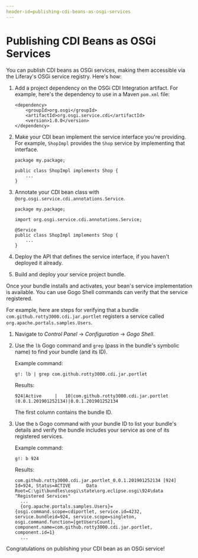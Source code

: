 ```yaml
---
header-id=publishing-cdi-beans-as-osgi-services
---
```


# Publishing CDI Beans as OSGi Services

You can publish CDI beans as OSGi services, making them accessible via the
Liferay's OSGi service registry. Here's how: 

1.  Add a project dependency on the OSGi CDI Integration artifact. For example, 
    here's the dependency to use in a Maven `pom.xml` file:

        <dependency>
            <groupId>org.osgi</groupId>
            <artifactId>org.osgi.service.cdi</artifactId>
            <version>1.0.0</version>
        </dependency>

2.  Make your CDI bean implement the service interface you're providing. For 
    example, `ShopImpl` provides the `Shop` service by implementing that
    interface.

        package my.package;

        public class ShopImpl implements Shop {
            ...
        }

3.  Annotate your CDI bean class with 
    `@org.osgi.service.cdi.annotations.Service`. 

        package my.package;

        import org.osgi.service.cdi.annotations.Service;

        @Service 
        public class ShopImpl implements Shop {
            ...
        }

4.  Deploy the API that defines the service interface, if you haven't deployed 
    it already. 

5.  Build and deploy your service project bundle. 

Once your bundle installs and activates, your bean's service implementation is
available. You can use Gogo Shell commands can verify that the service
registered. 

For example, here are steps for verifying that a bundle
`com.github.rotty3000.cdi.jar.portlet` registers a service called
`org.apache.portals.samples.Users`. 

1.  Navigate to *Control Panel* &rarr; *Configuration* &rarr; *Gogo Shell*. 

2.  Use the `lb` Gogo command and `grep` (pass in the bundle's symbolic name) to
    find your bundle (and its ID). 

    Example command:

        g!: lb | grep com.github.rotty3000.cdi.jar.portlet

    Results:

        924|Active     |   10|com.github.rotty3000.cdi.jar.portlet (0.0.1.201901252134)|0.0.1.201901252134

    The first column contains the bundle ID. 

3.  Use the `b` Gogo command with your bundle ID to list your bundle's details 
    and verify the bundle includes your service as one of its registered
    services. 

    Example command:

        g!: b 924

    Results:

        com.github.rotty3000.cdi.jar.portlet_0.0.1.201901252134 [924]
        Id=924, Status=ACTIVE      Data Root=C:\git\bundles\osgi\state\org.eclipse.osgi\924\data
        "Registered Services"
          ...
          {org.apache.portals.samples.Users}={osgi.command.scope=cdiportlet, service.id=4232, service.bundleid=924, service.scope=singleton, osgi.command.function=[getUsersCount], component.name=com.github.rotty3000.cdi.jar.portlet, component.id=1}
          ...

Congratulations on publishing your CDI bean as an OSGi service! 
